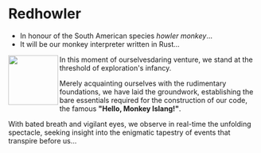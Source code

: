 # Redhowler

- In honour of the South American species *howler monkey*...
- It will be our monkey interpreter written in Rust... 

<img align="left" width="100" height="100" src="https://rustacean.net/assets/rustacean-orig-noshadow.svg">
In this moment of ourselvesdaring venture, we stand at the threshold of 
exploration's infancy. 

Merely acquainting ourselves with the rudimentary foundations, we have
laid the groundwork, establishing the bare essentials required for the 
construction of our code, the famous **"Hello, Monkey Islang!"**. 

With bated breath and vigilant eyes, we observe in real-time the unfolding 
spectacle, seeking insight into the enigmatic tapestry of events that transpire
before us...
